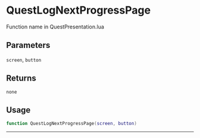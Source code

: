 # QuestLogNextProgressPage
Function name in QuestPresentation.lua
## Parameters
`screen`, `button`
## Returns
`none`
## Usage
```lua
function QuestLogNextProgressPage(screen, button)
```
---

